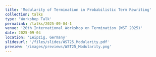 ```yaml
---
title: 'Modularity of Termination in Probabilistic Term Rewriting'
collection: talks
type: 'Workshop Talk'
permalink: /talks/2025-09-04-1
venue: '20th International Workshop on Termination (WST 2025)'
date: 2025-09-04
location: 'Leipzig, Germany'
slidesurl: '/files/slides/WST25_Modularity.pdf'
preview: '/images/previews/WST25_Modularity.png'
---
```

